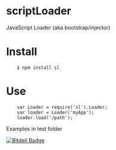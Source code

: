 scriptLoader
============

JavaScript Loader (aka bootstrap/injector)

Install
=======
```
    $ npm install sl
```

Use
===
```
    var Loader = require('sl').Loader;
    var loader = Loader('myApp');
    loader.load('/path');
```

Examples in test folder


[![Bitdeli Badge](https://d2weczhvl823v0.cloudfront.net/13W/scriptloader/trend.png)](https://bitdeli.com/free "Bitdeli Badge")

